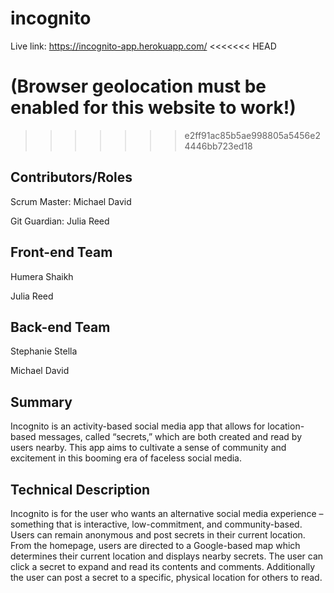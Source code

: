 # incognito

Live link: https://incognito-app.herokuapp.com/
<<<<<<< HEAD

(Browser geolocation must be enabled for this website to work!)
=======
>>>>>>> e2ff91ac85b5ae998805a5456e24446bb723ed18

## Contributors/Roles
Scrum Master: Michael David

Git Guardian: Julia Reed

## Front-end Team
Humera Shaikh

Julia Reed

## Back-end Team
Stephanie Stella

Michael David

## Summary
Incognito is an activity-based social media app that allows for location-based messages, called “secrets,” which are both created and read by users nearby.  This app aims to cultivate a sense of community and excitement in this booming era of faceless social media.

## Technical Description
Incognito is for the user who wants an alternative social media experience – something that is interactive, low-commitment, and community-based. Users can remain anonymous and post secrets in their current location. From the homepage, users are directed to a Google-based map which determines their current location and displays nearby secrets.  The user can click a secret to expand and read its contents and comments.  Additionally the user can post a secret to a specific, physical location for others to read.
